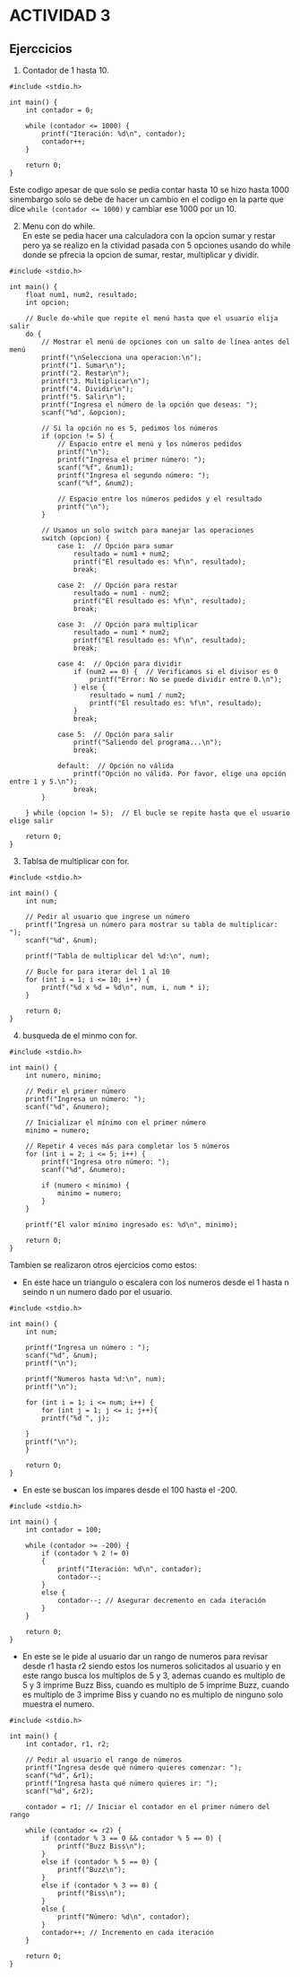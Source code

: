 # ACTIVIDAD 3  

## Ejerccicios  
1. Contador de 1 hasta 10.  

```
#include <stdio.h>

int main() {
    int contador = 0;

    while (contador <= 1000) {
        printf("Iteración: %d\n", contador);
        contador++;
    }

    return 0;
}
```
Este codigo apesar de que solo se pedia contar hasta 10 se hizo hasta 1000 sinembargo solo se debe de hacer un cambio en el codigo en la parte que dice ``while (contador <= 1000)`` y cambiar ese 1000 por un 10.  

2. Menu con do while.  
En este se pedia hacer una calculadora con la opcion sumar y restar pero ya se realizo en la ctividad pasada con 5 opciones usando do while donde se pfrecia la opcion de sumar, restar, multiplicar y dividir.   

```
#include <stdio.h>

int main() {
    float num1, num2, resultado;
    int opcion;

    // Bucle do-while que repite el menú hasta que el usuario elija salir
    do {
        // Mostrar el menú de opciones con un salto de línea antes del menú
        printf("\nSelecciona una operacion:\n");
        printf("1. Sumar\n");
        printf("2. Restar\n");
        printf("3. Multiplicar\n");
        printf("4. Dividir\n");
        printf("5. Salir\n");
        printf("Ingresa el número de la opción que deseas: ");
        scanf("%d", &opcion);

        // Si la opción no es 5, pedimos los números
        if (opcion != 5) {
            // Espacio entre el menú y los números pedidos
            printf("\n");
            printf("Ingresa el primer número: ");
            scanf("%f", &num1);
            printf("Ingresa el segundo número: ");
            scanf("%f", &num2);

            // Espacio entre los números pedidos y el resultado
            printf("\n");
        }

        // Usamos un solo switch para manejar las operaciones
        switch (opcion) {
            case 1:  // Opción para sumar
                resultado = num1 + num2;
                printf("El resultado es: %f\n", resultado);
                break;

            case 2:  // Opción para restar
                resultado = num1 - num2;
                printf("El resultado es: %f\n", resultado);
                break;

            case 3:  // Opción para multiplicar
                resultado = num1 * num2;
                printf("El resultado es: %f\n", resultado);
                break;

            case 4:  // Opción para dividir
                if (num2 == 0) {  // Verificamos si el divisor es 0
                    printf("Error: No se puede dividir entre 0.\n");
                } else {
                    resultado = num1 / num2;
                    printf("El resultado es: %f\n", resultado);
                }
                break;

            case 5:  // Opción para salir
                printf("Saliendo del programa...\n");
                break;

            default:  // Opción no válida
                printf("Opción no válida. Por favor, elige una opción entre 1 y 5.\n");
                break;
        }

    } while (opcion != 5);  // El bucle se repite hasta que el usuario elige salir

    return 0;
}
```  
3. Tablsa de multiplicar con for.   

```
#include <stdio.h>

int main() {
    int num;

    // Pedir al usuario que ingrese un número
    printf("Ingresa un número para mostrar su tabla de multiplicar: ");
    scanf("%d", &num);

    printf("Tabla de multiplicar del %d:\n", num);

    // Bucle for para iterar del 1 al 10
    for (int i = 1; i <= 10; i++) {
        printf("%d x %d = %d\n", num, i, num * i);
    }

    return 0;
}
```
4. busqueda de el minmo con for.  

```
#include <stdio.h>

int main() {
    int numero, minimo;

    // Pedir el primer número
    printf("Ingresa un número: ");
    scanf("%d", &numero);

    // Inicializar el mínimo con el primer número
    minimo = numero;

    // Repetir 4 veces más para completar los 5 números
    for (int i = 2; i <= 5; i++) {
        printf("Ingresa otro número: ");
        scanf("%d", &numero);

        if (numero < minimo) {
            minimo = numero;
        }
    }

    printf("El valor mínimo ingresado es: %d\n", minimo);

    return 0;
}
```  
Tambien se realizaron otros ejercicios como estos:   

- En este hace un triangulo o escalera con los numeros desde el 1 hasta n seindo n un numero dado por el usuario.  
    
```
#include <stdio.h>
 
int main() {
    int num;
 
    printf("Ingresa un número : ");
    scanf("%d", &num);
    printf("\n");
 
    printf("Numeros hasta %d:\n", num);
    printf("\n");
 
    for (int i = 1; i <= num; i++) {
        for (int j = 1; j <= i; j++){
        printf("%d ", j);
        
    }
    printf("\n");
    }
 
    return 0;
}
```   

- En este se buscan los impares desde el 100 hasta el -200.  
   
```
#include <stdio.h>

int main() {
    int contador = 100;

    while (contador >= -200) {
        if (contador % 2 != 0)
        {
            printf("Iteración: %d\n", contador);
            contador--;
        }
        else {
            contador--; // Asegurar decremento en cada iteración
        }
    }

    return 0;
}
```     
       
- En este se le pide al usuario dar un rango de numeros para revisar desde r1 hasta r2 siendo estos los numeros solicitados al usuario y en este rango busca los multiplos de 5 y 3, ademas cuando es multiplo de 5 y 3 imprime Buzz Biss, cuando es multiplo de 5 imprime Buzz, cuando es multiplo de 3 imprime Biss y cuando no es multiplo de ninguno solo muestra el numero.    
   
```  
#include <stdio.h>

int main() {
    int contador, r1, r2;
    
    // Pedir al usuario el rango de números
    printf("Ingresa desde qué número quieres comenzar: ");
    scanf("%d", &r1);
    printf("Ingresa hasta qué número quieres ir: ");
    scanf("%d", &r2);
    
    contador = r1; // Iniciar el contador en el primer número del rango

    while (contador <= r2) {
        if (contador % 3 == 0 && contador % 5 == 0) {
            printf("Buzz Biss\n");
        }
        else if (contador % 5 == 0) {
            printf("Buzz\n");
        }
        else if (contador % 3 == 0) {
            printf("Biss\n");
        }
        else {
            printf("Número: %d\n", contador);
        }
        contador++; // Incremento en cada iteración
    }

    return 0;
}
```   

